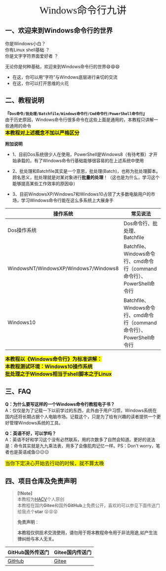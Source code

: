 

<center><font size=6 face="行书">Windows命令行九讲</font></center>




## 一、欢迎来到Windows命令行的世界

你是Windows小白？  
你有Linux shell基础 ？  
你是文字字符界面爱好者 ？  

无论你是何种基础，欢迎来到Windows命令行的世界:smile::smile::smile:  

- 在这，你可以用“字符”与Windows底层进行亲切的交流
- 在这，你可以打开思维的火花





## 二、教程说明



**『`Dos命令/批处理/Batchfile/Windows命令行/Cmd命令行/PowerShell命令行`』**   
由于历史原因，Windows命令行很多命令在这些上面是通用的，本教程只讲解一些通用的命令   
<font style="background:yellow" size=3>**本教程对上述概念不加以严格区分**</font>  

**附加说明**

- 1、目前Dos系统很少人在使用，PowerShell是Windows8（有待考察）才开始承载的，有了Windows命令行基础能够很容易的在上述系统中使用

- 2、批处理和Batchfile其实是一个意思，批处理(Batch)，也称为批处理脚本。顾名思义，批处理就是对某对象进行**批量的处理**！（这也是为什么，学习这个能够提高某些工作效率的原因:smile:）

- 3、目前WindowsXP/Windows7和Windows10占领了大多数电脑用户的市场，学习Windows命令行能在这么多系统上大展身手









| 操作系统                              | 常见说法                                                     |
| ------------------------------------- | ------------------------------------------------------------ |
| Dos操作系统                           | Dos命令行、批处理、Batchfile                                 |
| WindowsNT/WindowsXP/Windows7/Windows8 | Batchfile、Windows命令行、cmd命令行（command命令行）、PowerShell命令行 |
| Windows10                             | Batchfile、Windows命令行、cmd命令行（command命令行）、PowerShell命令行 |





<font style="background:yellow" size=3>**本教程以《Windows命令行》为标准讲解：**</font>  
<font style="background:yellow" size=3>**本教程测试环境：Windows10操作系统**</font>  
<font style="background:yellow" size=3>**批处理之于Windows相当于shell脚本之于Linux**</font>





## 三、FAQ

**Q：为什么要写这样的一个Windows命令行教程电子书？**  
A：仅仅是为了记载一下以前学过的东西，此外由于用户习惯，Windows系统在国内还将长期占据个人电脑市场。记载这个，只是为了给有兴趣的读者提供一个更好管理Windows系统的工具。  



**Q：英语不好，可以学吗？**  
A：英语不好和学习这个没有必然联系，用的次数多了自然会知道。更好的说法是：命令其实就是九九乘法表，用多了会像肌肉记忆一样。PS：Don't worry，笔者也是英语咸鱼:expressionless::expressionless::expressionless:

<font style="background:yellow" size=3>当你下定决心开始去行动的时候，就不算太晚</font>







## 四、项目仓库及免责声明

> **[!Note]**  
> 本教程为[HACV](https://hacv.gitee.io/)个人原创   
> 本教程在国内**Gitee**和国外**GitHub**上免费公开，喜欢的可以参见下面传送门给我点个**star** :stuck_out_tongue_closed_eyes::stuck_out_tongue_closed_eyes::stuck_out_tongue_closed_eyes:
>
> **免责声明**：
>
> <b>本教程仅供技术交流使用，请勿用于将本教程命令用于非法用途,如产生法律纠纷与本人无关。</b>

| GitHub国外传送门                          | Gitee国内传送门                         |
| ----------------------------------------- | --------------------------------------- |
| [GitHub](https://github.com/HACV/Command) | [Gitee](https://gitee.com/HACV/command) |










